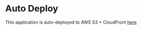 # Auto Deploy
This application is auto-deployed to AWS S3 + CloudFront [here](https://d2bc8sjns4nbu5.cloudfront.net/)